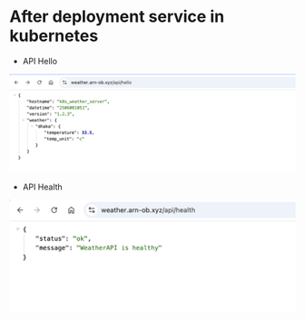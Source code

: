 # After deployment service in kubernetes 

- API Hello 

![api health](images/api-hello.png)

- API Health 

![api health](images/api-health.png)